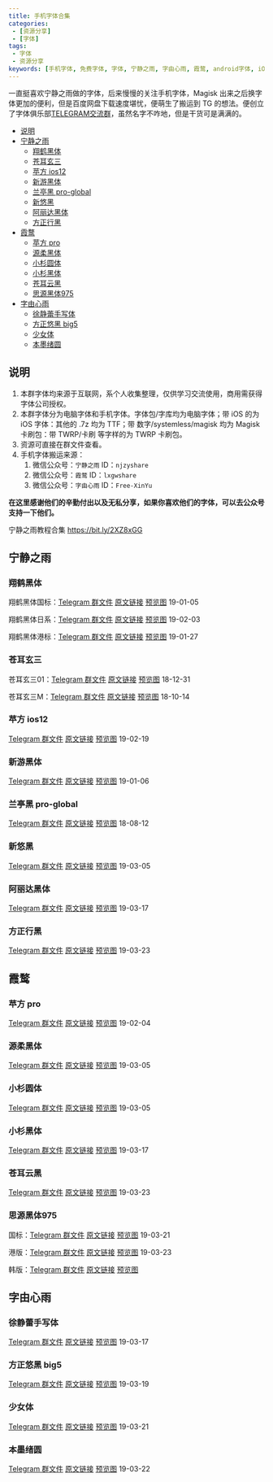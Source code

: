 ```yaml
---
title: 手机字体合集
categories: 
 - [资源分享]
 - [字体]
tags:
 - 字体
 - 资源分享
keywords: [手机字体, 免费字体, 字体, 宁静之雨, 字由心雨, 霞鹜, android字体, iOS字体, 苹果字体]
---
```


一直挺喜欢宁静之雨做的字体，后来慢慢的关注手机字体，Magisk 出来之后换字体更加的便利，但是百度网盘下载速度堪忧，便萌生了搬运到 TG 的想法。便创立了字体俱乐部[TELEGRAM交流群](https://t.me/fontclub)，虽然名字不咋地，但是干货可是满满的。

<!-- more -->

- [说明](#%E8%AF%B4%E6%98%8E)
- [宁静之雨](#%E5%AE%81%E9%9D%99%E4%B9%8B%E9%9B%A8)
  - [翔鹤黑体](#%E7%BF%94%E9%B9%A4%E9%BB%91%E4%BD%93)
  - [苍耳玄三](#%E8%8B%8D%E8%80%B3%E7%8E%84%E4%B8%89)
  - [苹方 ios12](#%E8%8B%B9%E6%96%B9-ios12)
  - [新游黑体](#%E6%96%B0%E6%B8%B8%E9%BB%91%E4%BD%93)
  - [兰亭黑 pro-global](#%E5%85%B0%E4%BA%AD%E9%BB%91-pro-global)
  - [新悠黑](#%E6%96%B0%E6%82%A0%E9%BB%91)
  - [阿丽达黑体](#%E9%98%BF%E4%B8%BD%E8%BE%BE%E9%BB%91%E4%BD%93)
  - [方正行黑](#%E6%96%B9%E6%AD%A3%E8%A1%8C%E9%BB%91)
- [霞鹜](#%E9%9C%9E%E9%B9%9C)
  - [苹方 pro](#%E8%8B%B9%E6%96%B9-pro)
  - [源柔黑体](#%E6%BA%90%E6%9F%94%E9%BB%91%E4%BD%93)
  - [小杉圆体](#%E5%B0%8F%E6%9D%89%E5%9C%86%E4%BD%93)
  - [小杉黑体](#%E5%B0%8F%E6%9D%89%E9%BB%91%E4%BD%93)
  - [苍耳云黑](#%E8%8B%8D%E8%80%B3%E4%BA%91%E9%BB%91)
  - [思源黑体975](#%E6%80%9D%E6%BA%90%E9%BB%91%E4%BD%93975)
- [字由心雨](#%E5%AD%97%E7%94%B1%E5%BF%83%E9%9B%A8)
  - [徐静蕾手写体](#%E5%BE%90%E9%9D%99%E8%95%BE%E6%89%8B%E5%86%99%E4%BD%93)
  - [方正悠黑 big5](#%E6%96%B9%E6%AD%A3%E6%82%A0%E9%BB%91-big5)
  - [少女体](#%E5%B0%91%E5%A5%B3%E4%BD%93)
  - [本墨绪圆](#%E6%9C%AC%E5%A2%A8%E7%BB%AA%E5%9C%86)

## 说明

1. 本群字体均来源于互联网，系个人收集整理，仅供学习交流使用，商用需获得字体公司授权。
2. 本群字体分为电脑字体和手机字体。字体包/字库均为电脑字体；带 iOS 的为 iOS 字体：其他的 .7z 均为 TTF；带 数字/systemless/magisk 均为 Magisk 卡刷包：带 TWRP/卡刷 等字样的为 TWRP 卡刷包。
3. 资源可直接在群文件查看。
4. 手机字体搬运来源：
   1. 微信公众号：`宁静之雨` ID：`njzyshare`
   2. 微信公众号：`霞鹜` ID：`lxgwshare`
   3. 微信公众号：`字由心雨` ID：`Free-XinYu`

**在这里感谢他们的辛勤付出以及无私分享，如果你喜欢他们的字体，可以去公众号支持一下他们。**

宁静之雨教程合集 <https://bit.ly/2XZ8xGG>

## 宁静之雨

### 翔鹤黑体

翔鹤黑体国标：[Telegram 群文件](https://t.me/fontclub/716) [原文链接](https://mp.weixin.qq.com/s/g1nisIoBPYi8YFqKeHglng) [预览图](https://blog-1253491707.piccd.myqcloud.com/imgs/20190323211954.jpg/style) 19-01-05

翔鹤黑体日系：[Telegram 群文件](https://t.me/fontclub/820) [原文链接](https://mp.weixin.qq.com/s/okD5sz9DZCBUBYhY_wHlBQ) [预览图](https://blog-1253491707.piccd.myqcloud.com/imgs/20190323213340.jpg/style) 19-02-03

翔鹤黑体港标：[Telegram 群文件](https://t.me/fontclub/825) [原文链接](https://mp.weixin.qq.com/s/Drdgk3gxlto9CdJMA9CuIw) [预览图](https://blog-1253491707.piccd.myqcloud.com/imgs/20190323213858.jpg/style) 19-01-27

### 苍耳玄三

苍耳玄三01：[Telegram 群文件](https://t.me/fontclub/913) [原文链接](https://mp.weixin.qq.com/s/9CfHgNaDNld9wM9IJbzroA) [预览图](https://blog-1253491707.piccd.myqcloud.com/imgs/20190324213316.jpg/style) 18-12-31

苍耳玄三M：[Telegram 群文件](https://t.me/fontclub/918) [原文链接](https://mp.weixin.qq.com/s/AHcMg1EdKeKmV6qMtCgRWA) [预览图](https://blog-1253491707.piccd.myqcloud.com/imgs/20190324213736.jpg/style) 18-10-14

### 苹方 ios12

[Telegram 群文件](https://t.me/fontclub/986) [原文链接](https://mp.weixin.qq.com/s/cOIANwpV4-liAow4CUip8A) [预览图](https://blog-1253491707.piccd.myqcloud.com/imgs/20190324214243.jpg/style) 19-02-19

### 新游黑体

[Telegram 群文件](https://t.me/fontclub/1060) [原文链接](https://mp.weixin.qq.com/s/lUt82VPd_MSi4skyKzGiXQ) [预览图](https://blog-1253491707.piccd.myqcloud.com/imgs/20190324214654.jpg/style) 19-01-06

### 兰亭黑 pro-global

[Telegram 群文件](https://t.me/fontclub/1072) [原文链接](https://mp.weixin.qq.com/s/vDQPV9sdHGAzKlRUm2Jhxw) [预览图](https://blog-1253491707.piccd.myqcloud.com/imgs/20190324215059.jpg/style) 18-08-12

### 新悠黑

[Telegram 群文件](https://t.me/fontclub/1199) [原文链接](https://mp.weixin.qq.com/s/nc9tSpGbEUggmDctHOP0nQ) [预览图](https://blog-1253491707.piccd.myqcloud.com/imgs/20190324215438.jpg/style) 19-03-05

### 阿丽达黑体

[Telegram 群文件](https://t.me/fontclub/1284) [原文链接](https://mp.weixin.qq.com/s/J5iFOIznX3R0vCEGDpUihg) [预览图](https://blog-1253491707.piccd.myqcloud.com/imgs/20190324220455.jpg/style) 19-03-17

### 方正行黑

[Telegram 群文件](https://t.me/fontclub/1434) [原文链接](https://mp.weixin.qq.com/s/Gr-aUC7hJ4EZNbaZLSyeYA) [预览图](https://blog-1253491707.piccd.myqcloud.com/imgs/20190324221051.jpg/style) 19-03-23

## 霞鹜

### 苹方 pro

[Telegram 群文件](https://t.me/fontclub/879) [原文链接](https://mp.weixin.qq.com/s/DBDS64C2E25fNbZqvCMoLw) [预览图](https://blog-1253491707.piccd.myqcloud.com/imgs/20190324212701.jpg/style) 19-02-04

### 源柔黑体

[Telegram 群文件](https://t.me/fontclub/1203) [原文链接](https://mp.weixin.qq.com/s/qHxwyNhWqFggJGhvSAWe6A) [预览图](https://blog-1253491707.piccd.myqcloud.com/imgs/20190324215752.jpg/style) 19-03-05

### 小杉圆体

[Telegram 群文件](https://t.me/fontclub/1246) [原文链接](https://mp.weixin.qq.com/s/NVfG0WKVvNRpsw1SIHkmgg) [预览图](https://blog-1253491707.piccd.myqcloud.com/imgs/20190324215955.jpg/style) 19-03-05

### 小杉黑体

[Telegram 群文件](https://t.me/fontclub/1366) [原文链接](https://mp.weixin.qq.com/s/nb0TmfCjU8s7IOxDtgWWHQ) [预览图](https://blog-1253491707.piccd.myqcloud.com/imgs/20190324220716.jpg/style) 19-03-17

### 苍耳云黑

[Telegram 群文件](https://t.me/fontclub/1438) [原文链接](https://mp.weixin.qq.com/s/PxsSTuhdxKagn6kaGxJyRg) [预览图](https://blog-1253491707.piccd.myqcloud.com/imgs/20190325112759.jpg/style) 19-03-23

### 思源黑体975

国标：[Telegram 群文件](https://t.me/fontclub/1396) [原文链接](https://mp.weixin.qq.com/s/9jix2byQvtIT7kCEO2kYLw) [预览图](https://blog-1253491707.piccd.myqcloud.com/imgs/20190324221411.jpg/style) 19-03-21

港版：[Telegram 群文件](https://t.me/fontclub/1400) [原文链接](https://mp.weixin.qq.com/s/K-j83Bk8mYrCW7-vwKtm9Q) [预览图](https://blog-1253491707.piccd.myqcloud.com/imgs/20190324221605.jpg/style) 19-03-23

韩版：[Telegram 群文件](https://t.me/fontclub/1467) [原文链接](https://mp.weixin.qq.com/s/4lqkuQCSuxepov-RwBol_Q) [预览图](https://blog-1253491707.piccd.myqcloud.com/imgs/20190326200238.jpg/style)

## 字由心雨

### 徐静蕾手写体

[Telegram 群文件](https://t.me/fontclub/1255) [原文链接](https://mp.weixin.qq.com/s/9c6K6R4unAbCMI3cSITP5g) [预览图](https://blog-1253491707.piccd.myqcloud.com/imgs/20190324220219.jpg/style) 19-03-17

### 方正悠黑 big5

[Telegram 群文件](https://t.me/fontclub/1370) [原文链接](https://mp.weixin.qq.com/s/f47irWNwP4uCiWqNnJk-1A) [预览图](https://blog-1253491707.piccd.myqcloud.com/imgs/20190324220903.jpg/style) 19-03-19

### 少女体

[Telegram 群文件](https://t.me/fontclub/1383) [原文链接](https://mp.weixin.qq.com/s/etMgLKYqsopud2fe1S1WPw) [预览图](https://blog-1253491707.piccd.myqcloud.com/imgs/20190324221207.jpg/style) 19-03-21

### 本墨绪圆

[Telegram 群文件](https://t.me/fontclub/1432) [原文链接](https://mp.weixin.qq.com/s/L1PZcql7-lecAtPUE0uDuw) [预览图](https://blog-1253491707.piccd.myqcloud.com/imgs/20190325112437.jpg/style) 19-03-22

<!--
[Telegram 群文件]() [原文链接]() [预览图](/style)
-->